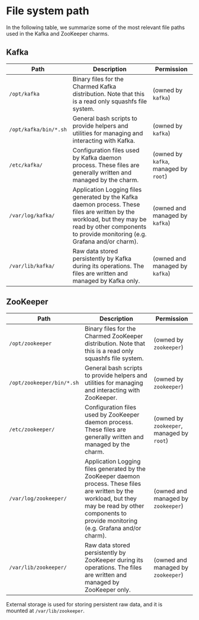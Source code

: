 # File system path

In the following table, we summarize some of the most relevant file paths used in the Kafka and ZooKeeper charms.

## Kafka 

| Path                | Description                                                                                                                                                                                           | Permission                            |
|---------------------|-------------------------------------------------------------------------------------------------------------------------------------------------------------------------------------------------------|---------------------------------------|
| `/opt/kafka`          | Binary files for the Charmed Kafka distribution. Note that this is a read only squashfs file system.                                                                                                   | (owned by `kafka`)                    | 
| `/opt/kafka/bin/*.sh` | General bash scripts to provide helpers and utilities for managing and interacting with Kafka.                                                                                                        | (owned by `kafka`)                    |
| `/etc/kafka/`         | Configuration files used by Kafka daemon process. These files are generally written and managed by the charm.                                                                                         | (owned by `kafka`, managed by `root`) |
| `/var/log/kafka/`     | Application Logging files generated by the Kafka daemon process. These files are written by the workload, but they may be read by other components to provide monitoring (e.g. Grafana and/or charm). | (owned and managed by `kafka`)        |
| `/var/lib/kafka/`     | Raw data stored persistently by Kafka during its operations. The files are written and managed by Kafka only.                                                                                         | (owned and managed by `kafka`)        |


## ZooKeeper 

| Path                     | Description                                                                                                                                                                                               | Permission                                |
|--------------------------|-----------------------------------------------------------------------------------------------------------------------------------------------------------------------------------------------------------|-------------------------------------------|
| `/opt/zookeeper`           | Binary files for the Charmed ZooKeeper distribution. Note that this is a read only squashfs file system.                                                                                                   | (owned by `zookeeper`)                    | 
| `/opt/zookeeper/bin/*.sh`  | General bash scripts to provide helpers and utilities for managing and interacting with ZooKeeper.                                                                                                        | (owned by `zookeeper`)                    |
| `/etc/zookeeper/`          | Configuration files used by ZooKeeper daemon process. These files are generally written and managed by the charm.                                                                                         | (owned by `zookeeper`, managed by `root`) |
| `/var/log/zookeeper/`      | Application Logging files generated by the ZooKeeper daemon process. These files are written by the workload, but they may be read by other components to provide monitoring (e.g. Grafana and/or charm). | (owned and managed by `zookeeper`)        |
| `/var/lib/zookeeper/`      | Raw data stored persistently by ZooKeeper during its operations. The files are written and managed by ZooKeeper only.                                                                                     | (owned and managed by `zookeeper`)        |

External storage is used for storing persistent raw data, and it is  
mounted at `/var/lib/zookeeper`.